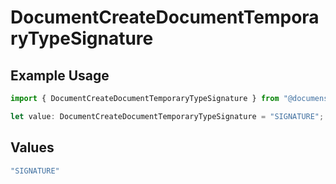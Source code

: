 # DocumentCreateDocumentTemporaryTypeSignature

## Example Usage

```typescript
import { DocumentCreateDocumentTemporaryTypeSignature } from "@documenso/sdk-typescript/models/operations";

let value: DocumentCreateDocumentTemporaryTypeSignature = "SIGNATURE";
```

## Values

```typescript
"SIGNATURE"
```